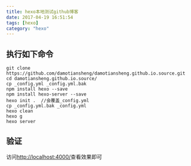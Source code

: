 ```yaml
---
title: hexo本地测试github博客
date: 2017-04-19 16:51:54
tags: [hexo]
category: "hexo"
---
```


## 执行如下命令

```
git clone https://github.com/damotiansheng/damotiansheng.github.io.source.git
cd damotiansheng.github.io.source/
cp _config.yml _config.yml.bak
npm install hexo --save
npm install hexo-server --save
hexo init .  //会覆盖_config.yml
cp _config.yml.bak _config.yml
hexo clean
hexo g
hexo server
```

## 验证
访问[http://localhost:4000/](http://localhost:4000/)查看效果即可


